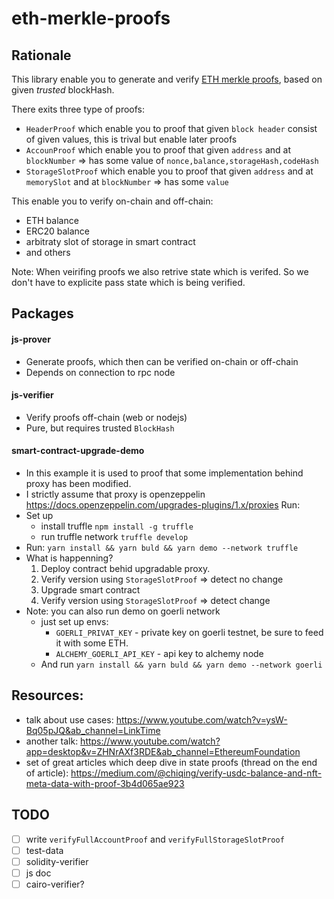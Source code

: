 # eth-merkle-proofs


## Rationale
This library enable you to generate and verify [ETH merkle proofs](https://eips.ethereum.org/EIPS/eip-1186), based on given *trusted* blockHash.

There exits three type of proofs:
* `HeaderProof` which enable you to proof that given `block header` consist of given values, this is trival but enable later proofs
* `AccounProof` which enable you to proof that given `address` and at `blockNumber` => has some value of `nonce,balance,storageHash,codeHash`
* `StorageSlotProof` which enable you to proof that given `address` and at `memorySlot` and at `blockNumber` => has some `value`

This enable you to verify on-chain and off-chain:
* ETH balance
* ERC20 balance
* arbitraty slot of storage in smart contract
* and others

Note: When veirifing proofs we also retrive state which is verifed. So we don't have to explicite pass state which is being verified.

## Packages

#### js-prover
* Generate proofs, which then can be verified on-chain or off-chain
* Depends on connection to rpc node

#### js-verifier
* Verify proofs off-chain (web or nodejs)
* Pure, but requires trusted `BlockHash`

####  smart-contract-upgrade-demo
* In this example it is used to proof that some implementation behind proxy has been modified.
* I strictly assume that proxy is openzeppelin https://docs.openzeppelin.com/upgrades-plugins/1.x/proxies
Run:
* Set up
  - install truffle `npm install -g truffle`
  - run truffle network `truffle develop`
* Run: `yarn install && yarn buld && yarn demo --network truffle`
* What is happenning?
  1. Deploy contract behid upgradable proxy.
  2. Verify version using `StorageSlotProof` => detect no change
  3. Upgrade smart contract
  4. Verify version using `StorageSlotProof` => detect change
* Note: you can also run demo on goerli network
  - just set up envs:
    - `GOERLI_PRIVAT_KEY` - private key on goerli testnet, be sure to feed it with some ETH.
    - `ALCHEMY_GOERLI_API_KEY` - api key to alchemy node
  - And run `yarn install && yarn buld && yarn demo --network goerli`  

## Resources:
- talk about use cases: https://www.youtube.com/watch?v=ysW-Bq05pJQ&ab_channel=LinkTime
- another talk: https://www.youtube.com/watch?app=desktop&v=ZHNrAXf3RDE&ab_channel=EthereumFoundation
- set of great articles which deep dive in state proofs (thread on the end of article): https://medium.com/@chiqing/verify-usdc-balance-and-nft-meta-data-with-proof-3b4d065ae923

 ## TODO 
 - [ ] write `verifyFullAccountProof` and `verifyFullStorageSlotProof`
 - [ ] test-data
 - [ ] solidity-verifier
 - [ ] js doc
 - [ ] cairo-verifier?
